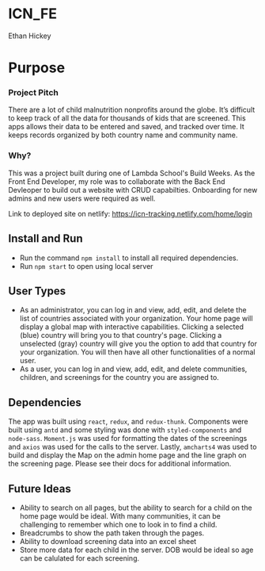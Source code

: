 # ICN_FE
Ethan Hickey

# Purpose
### Project Pitch
There are a lot of child malnutrition nonprofits around the globe. It’s difficult to keep track of all the data for thousands of kids that are screened. This apps allows their data to be entered and saved, and tracked over time. It keeps records organized by both country name and community name.

### Why?
This was a project built during one of Lambda School's Build Weeks. As the Front End Developer, my role was to collaborate with the Back End Devleoper to build out a website with CRUD capabilties. Onboarding for new admins and new users were required as well. 

Link to deployed site on netlify: https://icn-tracking.netlify.com/home/login

## Install and Run

- Run the command `npm install` to install all required dependencies.
- Run `npm start` to open using local server

## User Types

- As an administrator, you can log in and view, add, edit, and delete the list of countries associated with your organization. Your home page will display a global map with interactive capabilities. Clicking a selected (blue) country will bring you to that country's page. Clicking a unselected (gray) country will give you the option to add that country for your organization. You will then have all other functionalities of a normal user.
- As a user, you can log in and view, add, edit, and delete communities, children, and screenings for the country you are assigned to. 

## Dependencies
The app was built using `react`, `redux`, and `redux-thunk`. Components were built using `antd` and some styling was done with `styled-components` and `node-sass`. `Moment.js` was used for formatting the dates of the screenings and `axios` was used for the calls to the server. Lastly, `amcharts4` was used to build and display the Map on the admin home page and the line graph on the screening page. Please see their docs for additional information. 

## Future Ideas
- Ability to search on all pages, but the ability to search for a child on the home page would be ideal. With many communities, it can be challenging to remember which one to look in to find a child.
- Breadcrumbs to show the path taken through the pages.
- Ability to download screening data into an excel sheet
- Store more data for each child in the server. DOB would be ideal so age can be calulated for each screening.
